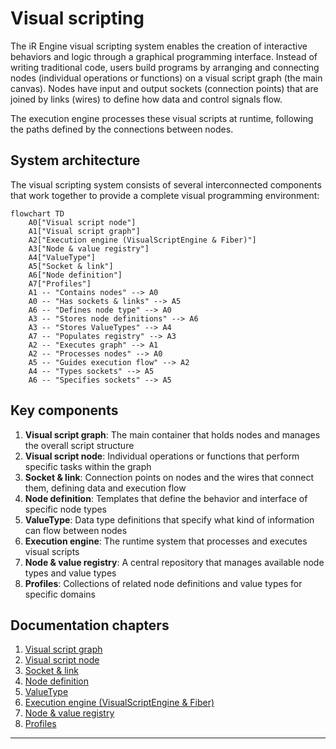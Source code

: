 # Visual scripting

The iR Engine visual scripting system enables the creation of interactive behaviors and logic through a graphical programming interface. Instead of writing traditional code, users build programs by arranging and connecting nodes (individual operations or functions) on a visual script graph (the main canvas). Nodes have input and output sockets (connection points) that are joined by links (wires) to define how data and control signals flow. 

The execution engine processes these visual scripts at runtime, following the paths defined by the connections between nodes.

## System architecture

The visual scripting system consists of several interconnected components that work together to provide a complete visual programming environment:

```mermaid
flowchart TD
    A0["Visual script node"]
    A1["Visual script graph"]
    A2["Execution engine (VisualScriptEngine & Fiber)"]
    A3["Node & value registry"]
    A4["ValueType"]
    A5["Socket & link"]
    A6["Node definition"]
    A7["Profiles"]
    A1 -- "Contains nodes" --> A0
    A0 -- "Has sockets & links" --> A5
    A6 -- "Defines node type" --> A0
    A3 -- "Stores node definitions" --> A6
    A3 -- "Stores ValueTypes" --> A4
    A7 -- "Populates registry" --> A3
    A2 -- "Executes graph" --> A1
    A2 -- "Processes nodes" --> A0
    A5 -- "Guides execution flow" --> A2
    A4 -- "Types sockets" --> A5
    A6 -- "Specifies sockets" --> A5
```

## Key components

1. **Visual script graph**: The main container that holds nodes and manages the overall script structure
2. **Visual script node**: Individual operations or functions that perform specific tasks within the graph
3. **Socket & link**: Connection points on nodes and the wires that connect them, defining data and execution flow
4. **Node definition**: Templates that define the behavior and interface of specific node types
5. **ValueType**: Data type definitions that specify what kind of information can flow between nodes
6. **Execution engine**: The runtime system that processes and executes visual scripts
7. **Node & value registry**: A central repository that manages available node types and value types
8. **Profiles**: Collections of related node definitions and value types for specific domains

## Documentation chapters

1. [Visual script graph](01_visual_script_graph_.md)
2. [Visual script node](02_visual_script_node_.md)
3. [Socket & link](03_socket___link_.md)
4. [Node definition](04_node_definition_.md)
5. [ValueType](05_valuetype_.md)
6. [Execution engine (VisualScriptEngine & Fiber)](06_execution_engine__visualscriptengine___fiber__.md)
7. [Node & value registry](07_node___value_registry_.md)
8. [Profiles](08_profiles_.md)

---


